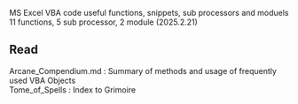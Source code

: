 MS Excel VBA code useful functions, snippets, sub processors and moduels<br>
11 functions, 5 sub processor, 2 module (2025.2.21)

## Read 
Arcane_Compendium.md : Summary of methods and usage of frequently used VBA Objects<br>
Tome_of_Spells : Index to Grimoire
